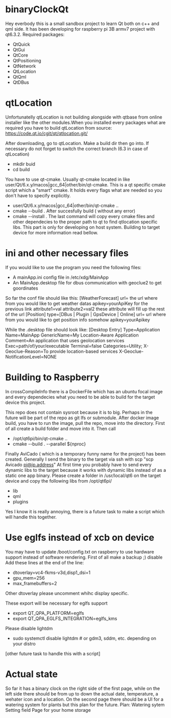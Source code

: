 # binaryClockQt
Hey everbody this is a small sandbox project to learn Qt both on c++ and qml side.
It has been developing for raspberry pi 3B armv7 project with qt6.3.2.
Required packages:
- QtQuick
- QtGui
- QtCore
- QtPositioning
- QtNetwork
- QtLocation
- QtQml
- QtDBus

# qtLocation

Unfortunatelly qtLocation is not building alongside with qtbase from online       installer like the other modules.When you installed every packages what are required you have to build qtLocation from source:
https://code.qt.io/cgit/qt/qtlocation.git/

After downloading, go to qtLocation. Make a build dir then go into.
If necessary do not forget to switch the correct branch (6.3 in case of qtLocation)
- mkdir buid
- cd build

You have to use qt-cmake. Usually qt-cmake located in like user/Qt/6.x.y/macos|gcc_64|other/bin/qt-cmake.
This is a qt specific cmake script which a "smart" cmake. It holds every flags what are needed so you don't have to specify explicitly.
- user/Qt/6.x.y/macos|gcc_64|other/bin/qt-cmake ..
- cmake --build . 
After succesfully build ( without any error)
- cmake --install . 
The last command will copy every cmake files and other dependecies to the proper path to qt to find
qtlocation specific libs. This part is only for developing on host system. Building 
to target device for more information read bellow.

# ini and other necessary files
If you would like to use the program you need the following files:
 - A mainApp.ini config file in /etc/xdg/MainApp
 - An MainApp.desktop file for dbus communication with geoclue2 to get goordinates

So far the conf file should like this:
[WeatherForecast]
url= the url where from you would like to get weather datas
apikey=yourApiKey for the previous link
attribute1=val
attribute2=val2 
these attribute will fill up the rest of the url 
[Position]
type=[DBus | Plugin | GpsDevice | Online]
url= url where from you would like to get position info somehow
apikey=yourApikey

While the .desktop  file should look like:
[Desktop Entry]
Type=Application
Name=MainApp
GenericName=My Location-Aware Application
Comment=An application that uses geolocation services
Exec=path/of/your/executable
Terminal=false
Categories=Utility;
X-Geoclue-Reason=To provide location-based services
X-Geoclue-NotificationLevel=NONE

# Building to Raspberry
In crossCompileInfo there is a DockerFile which has an ubuntu focal image and every dependecies 
what you need to be able to build for the target device this project. 

This repo does not contain sysroot because it is to big. Perhaps in the future will be part 
of the repo as git lfs or submodule. After docker image build, you have to run the image, 
pull the repo, move into the directory.
First of all create a build folder and move into it. 
Then call 
- /opt/qt6pi/bin/qt-cmake ..
- cmake --build . --parallel ${nproc}

Finally AviCado ( which is a temporary funny name for the project) has been created.
Generally I send the binary to the target via ssh with scp
"scp Avicado pi@ip.address"
At first time you probably have to send every dynamic libs to the target because it works
with dynamic libs instead of as a static one app binary.
Please create a folder in /usr/local/qt6 on the target device and copy the following libs from /opt/qt6pi/
- lib
- qml
- plugins

Yes I know it is really annoying, there is a future task to make a script which will handle this together.

# Use eglfs instead of xcb on device
You may have to update /boot/config.txt on raspberry to use hardware support instead of software rendering.
First of all make a backup ;) 
disable 
Add these lines at the end of the line:
- dtoverlay=vc4-fkms-v3d,disp1_dsi=1
- gpu_mem=256
- max_framebuffers=2

Other dtoverlay please uncomment whihc display specific.

These export will be necessary for eglfs support 
- export QT_QPA_PLATFORM=eglfs
- export QT_QPA_EGLFS_INTEGRATION=eglfs_kms 

Please disable lightdm 
- sudo systemctl disable lightdm   # or gdm3, sddm, etc. depending on your distro

[other future task to handle this with a script]


# Actual state
So far it has a binary clock on the right side of the first page, while on the left side there should be
from up to down the actual date, temperature, a wehater icon and a location.
On the second page there should be a UI for a watering system for plants but this plan for the future. 
Plan: 
Watering sytem
Setting field
Page for your home storage 